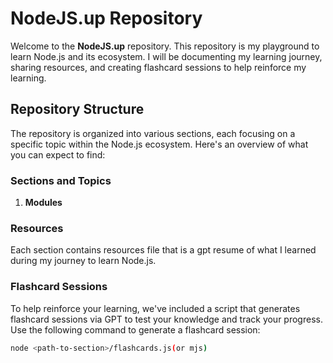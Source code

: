 # NodeJS.up Repository

Welcome to the **NodeJS.up** repository. This repository is my playground to learn Node.js and its ecosystem. I will be documenting my learning journey, sharing resources, and creating flashcard sessions to help reinforce my learning.

## Repository Structure

The repository is organized into various sections, each focusing on a specific topic within the Node.js ecosystem. Here's an overview of what you can expect to find:

### Sections and Topics

1. **Modules**

### Resources

Each section contains resources file that is a gpt resume of what I learned during my journey to learn Node.js.

### Flashcard Sessions

To help reinforce your learning, we've included a script that generates flashcard sessions via GPT to test your knowledge and track your progress.
Use the following command to generate a flashcard session:

```bash
node <path-to-section>/flashcards.js(or mjs)
```
